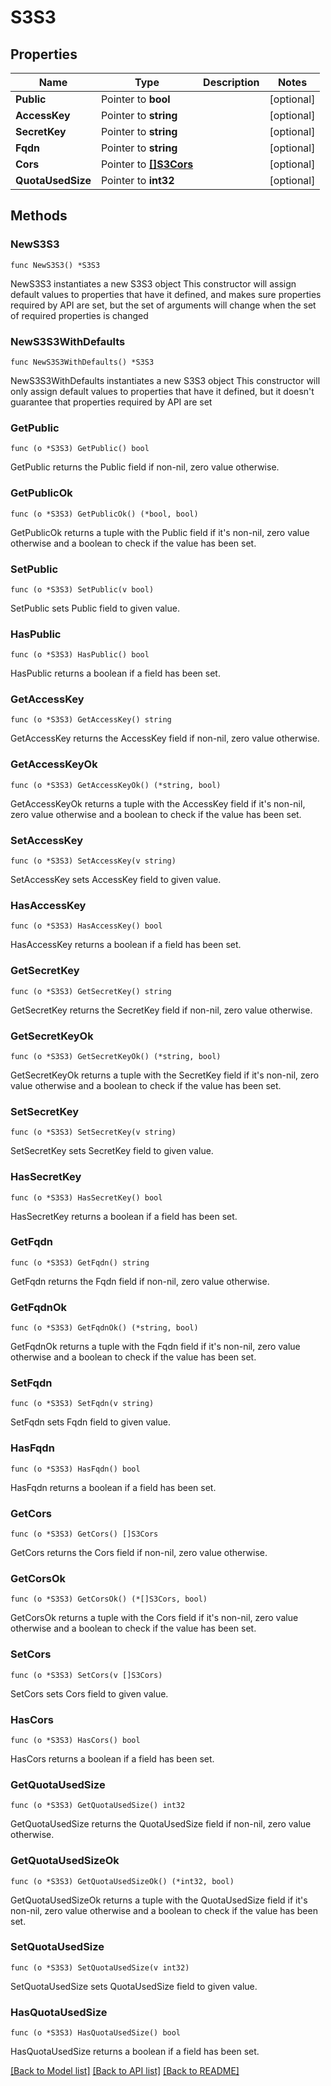 # S3S3

## Properties

Name | Type | Description | Notes
------------ | ------------- | ------------- | -------------
**Public** | Pointer to **bool** |  | [optional] 
**AccessKey** | Pointer to **string** |  | [optional] 
**SecretKey** | Pointer to **string** |  | [optional] 
**Fqdn** | Pointer to **string** |  | [optional] 
**Cors** | Pointer to [**[]S3Cors**](S3Cors.md) |  | [optional] 
**QuotaUsedSize** | Pointer to **int32** |  | [optional] 

## Methods

### NewS3S3

`func NewS3S3() *S3S3`

NewS3S3 instantiates a new S3S3 object
This constructor will assign default values to properties that have it defined,
and makes sure properties required by API are set, but the set of arguments
will change when the set of required properties is changed

### NewS3S3WithDefaults

`func NewS3S3WithDefaults() *S3S3`

NewS3S3WithDefaults instantiates a new S3S3 object
This constructor will only assign default values to properties that have it defined,
but it doesn't guarantee that properties required by API are set

### GetPublic

`func (o *S3S3) GetPublic() bool`

GetPublic returns the Public field if non-nil, zero value otherwise.

### GetPublicOk

`func (o *S3S3) GetPublicOk() (*bool, bool)`

GetPublicOk returns a tuple with the Public field if it's non-nil, zero value otherwise
and a boolean to check if the value has been set.

### SetPublic

`func (o *S3S3) SetPublic(v bool)`

SetPublic sets Public field to given value.

### HasPublic

`func (o *S3S3) HasPublic() bool`

HasPublic returns a boolean if a field has been set.

### GetAccessKey

`func (o *S3S3) GetAccessKey() string`

GetAccessKey returns the AccessKey field if non-nil, zero value otherwise.

### GetAccessKeyOk

`func (o *S3S3) GetAccessKeyOk() (*string, bool)`

GetAccessKeyOk returns a tuple with the AccessKey field if it's non-nil, zero value otherwise
and a boolean to check if the value has been set.

### SetAccessKey

`func (o *S3S3) SetAccessKey(v string)`

SetAccessKey sets AccessKey field to given value.

### HasAccessKey

`func (o *S3S3) HasAccessKey() bool`

HasAccessKey returns a boolean if a field has been set.

### GetSecretKey

`func (o *S3S3) GetSecretKey() string`

GetSecretKey returns the SecretKey field if non-nil, zero value otherwise.

### GetSecretKeyOk

`func (o *S3S3) GetSecretKeyOk() (*string, bool)`

GetSecretKeyOk returns a tuple with the SecretKey field if it's non-nil, zero value otherwise
and a boolean to check if the value has been set.

### SetSecretKey

`func (o *S3S3) SetSecretKey(v string)`

SetSecretKey sets SecretKey field to given value.

### HasSecretKey

`func (o *S3S3) HasSecretKey() bool`

HasSecretKey returns a boolean if a field has been set.

### GetFqdn

`func (o *S3S3) GetFqdn() string`

GetFqdn returns the Fqdn field if non-nil, zero value otherwise.

### GetFqdnOk

`func (o *S3S3) GetFqdnOk() (*string, bool)`

GetFqdnOk returns a tuple with the Fqdn field if it's non-nil, zero value otherwise
and a boolean to check if the value has been set.

### SetFqdn

`func (o *S3S3) SetFqdn(v string)`

SetFqdn sets Fqdn field to given value.

### HasFqdn

`func (o *S3S3) HasFqdn() bool`

HasFqdn returns a boolean if a field has been set.

### GetCors

`func (o *S3S3) GetCors() []S3Cors`

GetCors returns the Cors field if non-nil, zero value otherwise.

### GetCorsOk

`func (o *S3S3) GetCorsOk() (*[]S3Cors, bool)`

GetCorsOk returns a tuple with the Cors field if it's non-nil, zero value otherwise
and a boolean to check if the value has been set.

### SetCors

`func (o *S3S3) SetCors(v []S3Cors)`

SetCors sets Cors field to given value.

### HasCors

`func (o *S3S3) HasCors() bool`

HasCors returns a boolean if a field has been set.

### GetQuotaUsedSize

`func (o *S3S3) GetQuotaUsedSize() int32`

GetQuotaUsedSize returns the QuotaUsedSize field if non-nil, zero value otherwise.

### GetQuotaUsedSizeOk

`func (o *S3S3) GetQuotaUsedSizeOk() (*int32, bool)`

GetQuotaUsedSizeOk returns a tuple with the QuotaUsedSize field if it's non-nil, zero value otherwise
and a boolean to check if the value has been set.

### SetQuotaUsedSize

`func (o *S3S3) SetQuotaUsedSize(v int32)`

SetQuotaUsedSize sets QuotaUsedSize field to given value.

### HasQuotaUsedSize

`func (o *S3S3) HasQuotaUsedSize() bool`

HasQuotaUsedSize returns a boolean if a field has been set.


[[Back to Model list]](../README.md#documentation-for-models) [[Back to API list]](../README.md#documentation-for-api-endpoints) [[Back to README]](../README.md)


